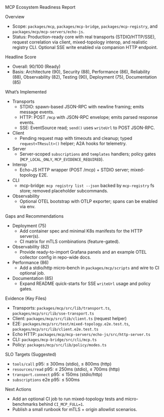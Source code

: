 MCP Ecosystem Readiness Report

Overview

- Scope: `packages/mcp`, `packages/mcp-bridge`, `packages/mcp-registry`, and `packages/mcp/mcp-servers/echo-js`.
- Status: Production-ready core with real transports (STDIO/HTTP/SSE), request correlation via client, mixed-topology interop, and realistic registry CLI. Optional SSE write enabled via companion HTTP endpoint.

Headline Score

- Overall: 90/100 (Ready)
- Basis: Architecture (90), Security (88), Performance (86), Reliability (88), Observability (82), Testing (90), Deployment (75), Documentation (85)

What’s Implemented

- Transports
  - STDIO: spawn-based JSON-RPC with newline framing; emits message events.
  - HTTP: POST `/mcp` with JSON-RPC envelope; emits parsed response events.
  - SSE: EventSource read; `send()` uses `writeUrl` to POST JSON-RPC.
- Client
  - Pending request map with timeouts and cleanup; typed `request<TResult>()` helper; A2A hooks for telemetry.
- Server
  - Server-scoped `subscriptions` and `templates` handlers; policy gates (`MCP_LOCAL_ONLY`, `MCP_EVIDENCE_REQUIRED`).
- Interop
  - Echo-JS HTTP wrapper (POST /mcp) + STDIO server; mixed-topology E2E.
- CLI
  - mcp-bridge: `mcp registry list --json` backed by `mcp-registry` fs store; removed placeholder subcommands.
- Observability
  - Optional OTEL bootstrap with OTLP exporter; spans can be enabled via env.

Gaps and Recommendations

- Deployment (75)
  - Add container spec and minimal K8s manifests for the HTTP server(s).
  - CI matrix for mTLS combinations (feature-gated).
- Observability (82)
  - Provide ready-to-import Grafana panels and an example OTEL collector config in repo-wide docs.
- Performance (86)
  - Add a stdio/http micro-bench in `packages/mcp/scripts` and wire to CI optional job.
- Documentation (85)
  - Expand README quick-starts for SSE `writeUrl` usage and policy gates.

Evidence (Key Files)

- Transports: `packages/mcp/src/lib/transport.ts`, `packages/mcp/src/lib/sse-transport.ts`
- Client: `packages/mcp/src/lib/client.ts` (request helper)
- E2E: `packages/mcp/src/test/mixed-topology.e2e.test.ts`, `packages/mcp/src/lib/client.e2e.test.ts`
- Echo HTTP: `packages/mcp/mcp-servers/echo-js/src/http-server.ts`
- CLI: `packages/mcp-bridge/src/cli/mcp.ts`
- Policy: `packages/mcp/src/lib/policy/modes.ts`

SLO Targets (Suggested)

- `tools/call` p95: ≤ 300ms (stdio), ≤ 800ms (http)
- `resources/read` p95: ≤ 250ms (stdio), ≤ 700ms (http)
- `transport.connect` p95: ≤ 150ms (stdio/http)
- `subscriptions` e2e p95: ≤ 500ms

Next Actions

- Add an optional CI job to run mixed-topology tests and micro-benchmarks behind `CI_MCP_FULL=1`.
- Publish a small runbook for mTLS + origin allowlist scenarios.
